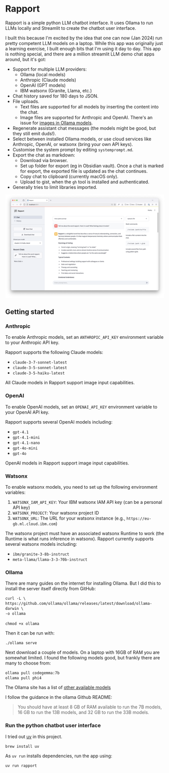 # Rapport

Rapport is a simple python LLM chatbot interface. It uses Ollama to run LLMs locally and Streamlit to create the chatbot user interface.

I built this because I'm excited by the idea that one can now (Jan 2024) run pretty competent LLM models on a laptop. While this app was originally just a learning exercise, I built enough bits that I'm using it day to day. This app is nothing special, and there are a million streamlit LLM demo chat apps around, but it's got:

- Support for multiple LLM providers:
  - Ollama (local models)
  - Anthropic (Claude models)
  - OpenAI (GPT models)
  - IBM watsonx (Granite, Llama, etc.)
- Chat history saved for 180 days to JSON.
- File uploads.
  - Text files are supported for all models by inserting the content into the chat.
  - Image files are supported for Anthropic and OpenAI. There's an issue for [images in Ollama models][olim].
- Regenerate assistant chat messages (the models might be good, but they still emit duds!).
- Select between installed Ollama models, or use cloud services like Anthropic, OpenAI, or watsonx (bring your own API keys).
- Customise the system prompt by editing `systemprompt.md`.
- Export the chat as markdown:
  - Download via browser.
  - Set up folder for export (eg in Obsidian vault). Once a chat is marked for export, the exported file is updated as the chat continues.
  - Copy chat to clipboard (currently macOS only).
  - Upload to gist, when the `gh` tool is installed and authenticated.
- Generally tries to limit libraries imported.

[olim]: https://github.com/mikerhodes/rapport/issues/21

![](./images/chat-screenshot.png)

## Getting started

### Anthropic

To enable Anthropic models, set an `ANTHROPIC_API_KEY` environment variable to your Anthropic API key.

Rapport supports the following Claude models:
- `claude-3-7-sonnet-latest`
- `claude-3-5-sonnet-latest`
- `claude-3-5-haiku-latest`

All Claude models in Rapport support image input capabilities.

### OpenAI

To enable OpenAI models, set an `OPENAI_API_KEY` environment variable to your OpenAI API key. 

Rapport supports several OpenAI models including:
- `gpt-4.1`
- `gpt-4.1-mini`
- `gpt-4.1-nano`
- `gpt-4o-mini`
- `gpt-4o`

OpenAI models in Rapport support image input capabilities.

### Watsonx

To enable watsonx models, you need to set up the following environment variables:

1. `WATSONX_IAM_API_KEY`: Your IBM watsonx IAM API key (can be a personal API key)
2. `WATSONX_PROJECT`: Your watsonx project ID
3. `WATSONX_URL`: The URL for your watsonx instance (e.g., `https://eu-gb.ml.cloud.ibm.com`)

The watsonx project must have an associated watsonx Runtime to work (the Runtime is what runs inference in watsonx). Rapport currently supports several watsonx models including:

- `ibm/granite-3-8b-instruct`
- `meta-llama/llama-3-3-70b-instruct`

### Ollama

There are many guides on the internet for installing Ollama. But I did this to install the server itself directly from GitHub:

```
curl -L \
https://github.com/ollama/ollama/releases/latest/download/ollama-darwin \
-o ollama

chmod +x ollama
```

Then it can be run with:

```
./ollama serve
```

Next download a couple of models. On a laptop with 16GB of RAM you are somewhat limited. I found the following models good, but frankly there are many to choose from:

```
ollama pull codegemma:7b
ollama pull phi4
```

The Ollama site has a list of [other available models](https://ollama.com/search)

I follow the guidance in the ollama Github README:

> You should have at least 8 GB of RAM available to run the 7B models, 16 GB to run the 13B models, and 32 GB to run the 33B models.

### Run the python chatbot user interface

I tried out [uv](https://docs.astral.sh/uv/) in this project.

```
brew install uv
```

As `uv run` installs dependencies, run the app using:

```
uv run rapport
```
